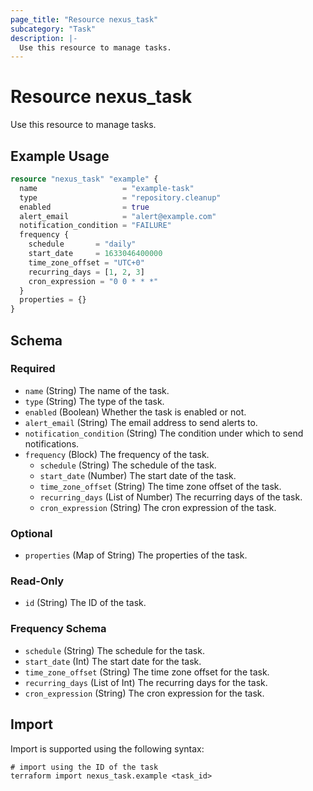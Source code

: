 ```yaml
---
page_title: "Resource nexus_task"
subcategory: "Task"
description: |-
  Use this resource to manage tasks.
---
```

# Resource nexus_task
Use this resource to manage tasks.

## Example Usage
```terraform
resource "nexus_task" "example" {
  name                   = "example-task"
  type                   = "repository.cleanup"
  enabled                = true
  alert_email            = "alert@example.com"
  notification_condition = "FAILURE"
  frequency {
    schedule       = "daily"
    start_date     = 1633046400000
    time_zone_offset = "UTC+0"
    recurring_days = [1, 2, 3]
    cron_expression = "0 0 * * *"
  }
  properties = {}
}
```

## Schema

### Required

- `name` (String) The name of the task.
- `type` (String) The type of the task.
- `enabled` (Boolean) Whether the task is enabled or not.
- `alert_email` (String) The email address to send alerts to.
- `notification_condition` (String) The condition under which to send notifications.
- `frequency` (Block) The frequency of the task.
  - `schedule` (String) The schedule of the task.
  - `start_date` (Number) The start date of the task.
  - `time_zone_offset` (String) The time zone offset of the task.
  - `recurring_days` (List of Number) The recurring days of the task.
  - `cron_expression` (String) The cron expression of the task.

### Optional

- `properties` (Map of String) The properties of the task.

### Read-Only

- `id` (String) The ID of the task.


### Frequency Schema
- `schedule` (String) The schedule for the task.
- `start_date` (Int) The start date for the task.
- `time_zone_offset` (String) The time zone offset for the task.
- `recurring_days` (List of Int) The recurring days for the task.
- `cron_expression` (String) The cron expression for the task.

## Import

Import is supported using the following syntax:
```shell
# import using the ID of the task
terraform import nexus_task.example <task_id>
```

